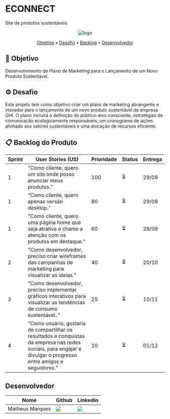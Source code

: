 # ECONNECT
Site de produtos sustentáveis 

<p align="center">
      <img src="/docs/img/ECONNECT.png" alt="logo">

<span id="topo">
<p align="center">
  
  <p align="center">
     <a href ="#objetivo">Objetivo</a>  •
     <a href ="#desafio">Desafio</a>  •
     <a href ="#backlog">Backlog</a>  •
     <a href ="#desenvolvedor">Desenvolvedor</a>
   </p>

## 🎯 Objetivo <a id="objetivo"></a>

Desenvolvimento de Plano de Marketing para o Lançamento de um Novo Produto Sustentável.

## ⚙ Desafio <a id="desafio"></a>

Este projeto tem como objetivo criar um plano de marketing abrangente e inovador para o lançamento de um novo produto sustentável da empresa GHI. O plano incluirá a definição do público-alvo consciente, estratégias de comunicação ecologicamente responsáveis, um cronograma de ações alinhado aos valores sustentáveis e uma alocação de recursos eficiente.

## 📋 Backlog do Produto <a id="backlog"></a>
| Sprint | User Stories (US) | Prioridade | Status | Entrega |
| ------ | -- | ---------- | ------ | ------- |
| 1 | "Como cliente, quero um site onde posso anunciar meus produtos." | 100 | ⏳ | 29/09 |
| 1 |"Como cliente, quero apenas versão desktop."| 80 | ⏳ | 29/09 |
| 1 |"Como cliente, quero uma página home que seja atrativa e chame a atenção com os produtos em destaque."| 60 | ⏳ | 29/09 |
| 2 |"Como desenvolvedor, preciso criar wireframes das campanhas de marketing para visualizar as ideias."| 40 | ⏳ | 20/10 |
| 3 |"Como desenvolvedor, preciso implementar gráficos interativos para visualizar as tendências de consumo sustentável.."| 25 | ⏳ | 10/11 |
| 4 |"Como usuário, gostaria de compartilhar os resultados e conquistas da empresa nas redes sociais, para engajar e divulgar o progresso entre amigos e seguidores."| 10 | ⏳ | 01/12 |

## Desenvolvedor <a id="equipe"></a>

| Nome | Github | Linkedin |
| ---- | ------ | -------- | 
| Matheus Marques |<a href="https://github.com/matmarquesx"><img src="https://img.shields.io/badge/GitHub-100000?style=for-the-badge&logo=github&logoColor=white"></a>| <a href="https://www.linkedin.com/in/matmarquesx/"><img src="https://img.shields.io/badge/LinkedIn-0077B5?style=for-the-badge&logo=linkedin&logoColor=white"></a> |


